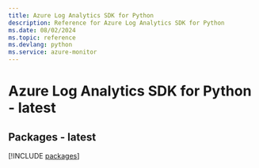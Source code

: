 ```yaml
---
title: Azure Log Analytics SDK for Python
description: Reference for Azure Log Analytics SDK for Python
ms.date: 08/02/2024
ms.topic: reference
ms.devlang: python
ms.service: azure-monitor
---
```

# Azure Log Analytics SDK for Python - latest
## Packages - latest
[!INCLUDE [packages](log-analytics-index.md)]